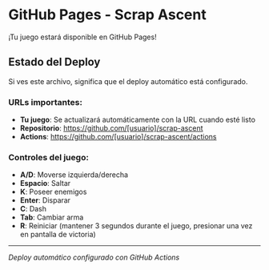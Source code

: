 # GitHub Pages - Scrap Ascent

¡Tu juego estará disponible en GitHub Pages!

## Estado del Deploy

Si ves este archivo, significa que el deploy automático está configurado. 

### URLs importantes:

- **Tu juego**: Se actualizará automáticamente con la URL cuando esté listo
- **Repositorio**: https://github.com/[usuario]/scrap-ascent
- **Actions**: https://github.com/[usuario]/scrap-ascent/actions

### Controles del juego:
- **A/D**: Moverse izquierda/derecha  
- **Espacio**: Saltar
- **K**: Poseer enemigos
- **Enter**: Disparar
- **C**: Dash
- **Tab**: Cambiar arma
- **R**: Reiniciar (mantener 3 segundos durante el juego, presionar una vez en pantalla de victoria)

---

*Deploy automático configurado con GitHub Actions*
